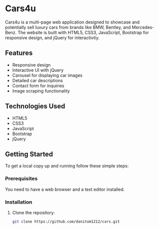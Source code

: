 # Cars4u

Cars4u is a multi-page web application designed to showcase and potentially sell luxury cars from brands like BMW, Bentley, and Mercedes-Benz. The website is built with HTML5, CSS3, JavaScript, Bootstrap for responsive design, and jQuery for interactivity.

## Features

- Responsive design
- Interactive UI with jQuery
- Carousel for displaying car images
- Detailed car descriptions
- Contact form for inquiries
- Image scraping functionality

## Technologies Used

- HTML5
- CSS3
- JavaScript
- Bootstrap
- jQuery

## Getting Started

To get a local copy up and running follow these simple steps:

### Prerequisites

You need to have a web browser and a text editor installed.

### Installation

1. Clone the repository:
   ```sh
   git clone https://github.com/danitom1212/cars.git
